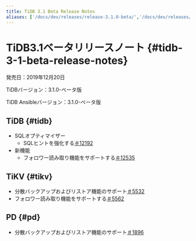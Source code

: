 ```yaml
---
title: TiDB 3.1 Beta Release Notes
aliases: ['/docs/dev/releases/release-3.1.0-beta/','/docs/dev/releases/3.1.0-beta/']
---
```


# TiDB3.1ベータリリースノート {#tidb-3-1-beta-release-notes}

発売日：2019年12月20日

TiDBバージョン：3.1.0-ベータ版

TiDB Ansibleバージョン：3.1.0-ベータ版

## TiDB {#tidb}

-   SQLオプティマイザー
    -   SQLヒントを強化する[＃12192](https://github.com/pingcap/tidb/pull/12192)
-   新機能
    -   フォロワー読み取り機能をサポートする[＃12535](https://github.com/pingcap/tidb/pull/12535)

## TiKV {#tikv}

-   分散バックアップおよびリストア機能のサポート[＃5532](https://github.com/tikv/tikv/pull/5532)
-   フォロワー読み取り機能をサポートする[＃5562](https://github.com/tikv/tikv/pull/5562)

## PD {#pd}

-   分散バックアップおよびリストア機能のサポート[＃1896](https://github.com/pingcap/pd/pull/1896)
